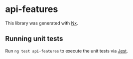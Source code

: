 # api-features

This library was generated with [Nx](https://nx.dev).

## Running unit tests

Run `ng test api-features` to execute the unit tests via [Jest](https://jestjs.io).
